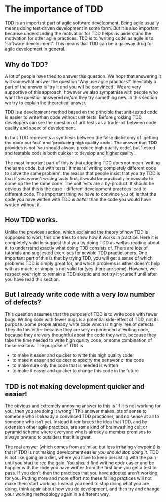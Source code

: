 # The importance of TDD 

TDD is an important part of agile software development. Being agile usually means doing test-driven development in some form.
But it is also important because understanding the motivation for TDD helps us understand the motivation for other agile practices.
TDD is to 'writing code' as agile is to 'software development'.
This means that TDD can be a gateway drug for agile development in general.

## Why do TDD?
A lot of people have tried to answer this question. We hope that answering it will somewhat answer the question 'Why use agile practices?'
Inevitably a part of the answer is 'try it and you will be convinced'. 
We are very supportive of this approach, however we also sympathise with people who want the question answered *before* they try something new.
In this section we try to explain the theoretical answer.

TDD is a development method based on the principle that unit-tested code is easier to write than code without unit tests.
Before grokking TDD, developers can see the question of unit tests as a trade-off between code quality and speed of development.

In fact TDD represents a synthesis between the false dichotomy of 'getting the code out fast', and 'producing high quality code'.
The answer that TDD provides is not 'you should always produce high quality code', but 'tested and testable code is both 
quicker to develop and higher quality'.

The most important part of this is that adopting TDD does not mean 'writing the same code, but with tests'.
It means 'writing completely different code to solve the same problem': the reason that people insist that you try TDD
is that if you weren't writing tests first, it would be practically impossible to come up the the same code.
The unit tests are a by-product.
It should be obvious that this is the case - different development practices lead to different code.
The important thing we have to convince you of, is that the code you have written with TDD is *better* than the code you would have written without it.

## How TDD works.

Unlike the previous section, which explained the theory of how TDD is supposed to work, this one tries to show how it works in practice.
Here it is completely valid to suggest that you try doing TDD as well as reading about it, to understand exactly what doing TDD consists of.
There are lots of tutorials and suggested exercises for newbie TDD practictioners. 
One important part of this is that by trying TDD, you will get a sense of which problems TDD is simply great for,
and which problems is either doesn't help with as much, or simply is not valid for (yes there are some).
However, we respect your right to remain a TDD skeptic and not try it yourself until after you have read this section.

## But I already write code with a very low number of defects?

This question assumes that the purpose of TDD is to write code with fewer bugs.
Writing code with fewer bugs is a potential side-effect of TDD, not its purpose.
Some people already write code which is highly free of defects.
They do this either because they are very experienced at writing code, because they are very thoughtful about the code they write,
because they take the time needed to write high quality code, or some combination of these reasons. 
The purpose of TDD is

 - to make it easier and quicker to write this high quality code 
 - to make it easier and quicker to specify the behavior of the code
 - to make sure only the code that is needed is written
 - to make it easier and quicker to change this code in the future
 
## TDD is not making development quicker and easier!
 
The obvious and extremely annoying answer to this is 'if it is not working for you, then you are doing it wrong'!
This answer makes lots of sense to someone who is already a convinced TDD practioner, and no sense at all to someone who isn't yet.
Instead it reinforces the idea that TDD, and by extension other agile practices, are some kind of brainwashing cult
or pyramid scheme where everyone who is already a member promises to always pretend to outsiders that it is great.
 
The real answer (which comes from a similar, but less irritating viewpoint) is that if TDD is not making development easier
*you should stop doing it*. TDD is not like going on a diet, where you have to keep persisting with the pain until you
start to see the gain. You should find writing code easier and be happier with the code you have written from the first 
time you get a test to pass. If you don't, then the practices that you have adopted aren't working for you.
Putting more and more effort into these failing practices will not make them start working.
Instead you need to stop doing what you are doing, think again about how you do development,
and then try and change your working methodology again in a different way.
 
